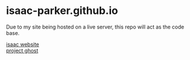 # isaac-parker.github.io

Due to my site being hosted on a live server, this repo will act as the code base.

[isaac website](http://isaacparker.epizy.com/myPage/)<br>
[project ghost](http://isaacparker.epizy.com/myPage/ghost.html)
